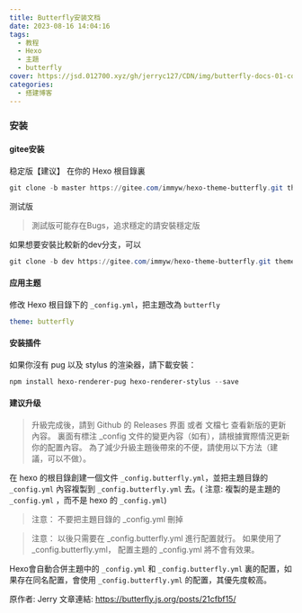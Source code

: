 ```yaml
---
title: Butterfly安装文档
date: 2023-08-16 14:04:16
tags:
  - 教程
  - Hexo
  - 主題
  - butterfly
cover: https://jsd.012700.xyz/gh/jerryc127/CDN/img/butterfly-docs-01-cover.png
categories:
  - 搭建博客
---
```


### 安装
#### gitee安装
稳定版【建议】
在你的 Hexo 根目錄裏
```powershell
git clone -b master https://gitee.com/immyw/hexo-theme-butterfly.git themes/butterfly
```
测试版

> 測試版可能存在Bugs，追求穩定的請安裝穩定版

如果想要安裝比較新的dev分支，可以
```powershell
git clone -b dev https://gitee.com/immyw/hexo-theme-butterfly.git themes/butterfly
```
#### 应用主题
修改 Hexo 根目錄下的 `_config.yml`，把主題改為 `butterfly`
```YAML
theme: butterfly
```
#### 安装插件
如果你沒有 pug 以及 stylus 的渲染器，請下載安裝：
```powershell
npm install hexo-renderer-pug hexo-renderer-stylus --save
```
#### 建议升级

> 升級完成後，請到 Github 的 Releases 界面 或者 文檔七 查看新版的更新內容。
> 裏面有標注 _config 文件的變更內容（如有），請根據實際情況更新你的配置內容。
為了減少升級主題後帶來的不便，請使用以下方法（建議，可以不做）。

在 hexo 的根目錄創建一個文件 `_config.butterfly.yml`，並把主題目錄的 `_config.yml` 內容複製到 `_config.butterfly.yml` 去。( 注意: 複製的是主題的 `_config.yml` ，而不是 hexo 的 `_config.yml`)

> 注意： 不要把主題目錄的 _config.yml 刪掉

> 注意： 以後只需要在 _config.butterfly.yml 進行配置就行。
如果使用了 _config.butterfly.yml， 配置主題的 _config.yml 將不會有效果。

Hexo會自動合併主題中的 `_config.yml` 和 `_config.butterfly.yml` 裏的配置，如果存在同名配置，會使用 `_config.butterfly.yml` 的配置，其優先度較高。


原作者: Jerry
文章連結: https://butterfly.js.org/posts/21cfbf15/
